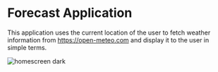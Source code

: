 # Forecast Application

This application uses the current location of the user to fetch weather information from https://open-meteo.com and display it to the user in simple terms.

![homescreen dark](readme-images/homescreen-dark.jpg)

